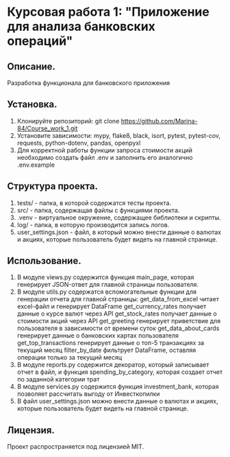 # Курсовая работа 1: "Приложение для анализа банковских операций"

## Описание.
Разработка функционала для банковского приложения

## Установка.
1. Клонируйте репозиторий:
   git clone https://github.com/Marina-84/Course_work_1.git
2. Установите зависимости: mypy, flake8, black, isort, pytest, pytest-cov, requests, python-dotenv, pandas, openpyxl
3. Для корректной работы функции запроса стоимости акций необходимо создать файл .env и заполнить его аналогично .env.example

## Структура проекта.
1. tests/ - папка, в которой содержатся тесты проекта.
2. src/ - папка, содержащая файлы с функциями проекта.
3. .venv - виртуальное окружение, содержащее библиотеки и скрипты.
4. log/ - папка, в которую производится запись логов.
5. user_settings.json - файл, в который можно внести данные о валютах и акциях, которые пользователь будет видеть на главной странице.

## Использование.
1. В модуле views.py содержится функция main_page, которая генерирует JSON-ответ для главной страницы пользователя.
2. В модуле utils.py содержатся вспомогательные функции для генерации отчета для главной страницы: get_data_from_excel читает excel-файл и генерирует DataFrame get_currency_rates получает данные о курсе валют через API get_stock_rates получает данные о стоимости акций через API get_greeting генерирует приветствие для пользователя в зависимости от времени суток get_data_about_cards генерирует данные о банковских картах пользователя get_top_transactions генерирует данные о топ-5 транзакциях за текущий месяц filter_by_date фильтрует DataFrame, оставляя операции только за текущий месяц
3. В модуле reports.py содержится декоратор, который записывает отчет в файл, и функция spending_by_category, которая создает отчет по заданной категории трат
4. В модуле services.py содержится функция investment_bank, которая позволяет рассчитать выгоду от Инвесткопилки
5. В файл user_settings.json можно внести данные о валютах и акциях, которые пользователь будет видеть на главной странице.

## Лицензия.
Проект распространяется под лицензией MIT.


